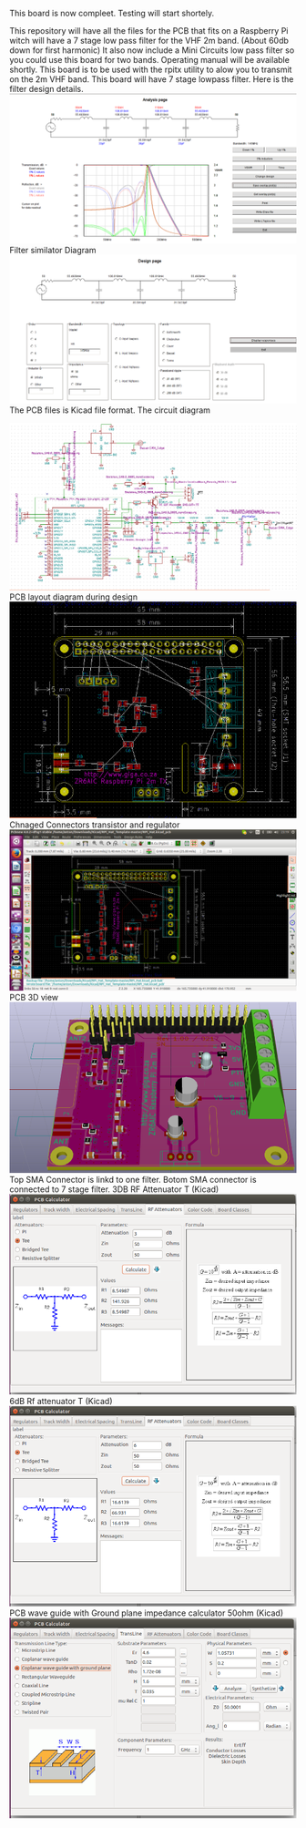 This board is now compleet. Testing will start shortely.

This repository will have all the files for the PCB that fits on a Raspberry Pi witch will have a 7 stage low pass filter for the VHF 2m band. (About 60db down for first harmonic) 
It also now include a Mini Circuits low pass filter so you could use this board for two bands.
Operating manual will be available shortly.
This board is to be used with the rpitx utility to alow you to transmit on the 2m VHF band.
This board will have 7 stage lowpass filter.
Here is the filter design details.
![Alt text](7_stage_2m_filter_1.png?raw=true "Filter diagram")
Filter similator Diagram
![Alt text](7_stage_2m_filter_2.png?raw=true "Filter diagram")
The PCB files is Kicad file format.
The circuit diagram

![Alt text](Raspberry_Pi_dual_filter_Diagram.png?raw=true "Raspberry Pi hat Circuit diagram")
PCB layout diagram during design
![Alt text](Bacar_PCB_2.png?raw=true "PCB diagram")
<br>
Chnaged Connectors transistor and regulator
![Alt text](Bacar_PCB_3.png?raw=true "PCB diagram")
<br>
PCB 3D view
![Alt text](Raspberry_Pi_Tx_2m_dual_filter.png?raw=true "PCB 3D Layout")
Top SMA Connector is linkd to one filter.
Botom SMA connector is connected to 7 stage filter.
3DB RF Attenuator T (Kicad)
<br>
![Alt text](3db_Rf_attenuator.png?raw=true "3db rf Attenuator")
<br>
6dB Rf attenuator T (Kicad)
![Alt text](6db_RF_Attenuator.png?raw=true "6db rf Attenuator")
<br>
PCB wave guide with Ground plane impedance calculator 50ohm (Kicad)
![Alt text](PCB_wave_guide_with_Ground_plane.png?raw=true "9db rf Attenuator")
<br>
